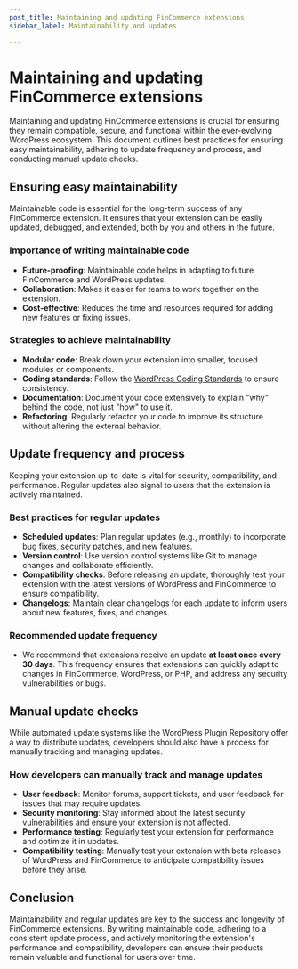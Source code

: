 ```yaml
---
post_title: Maintaining and updating FinCommerce extensions
sidebar_label: Maintainability and updates

---
```


# Maintaining and updating FinCommerce extensions

Maintaining and updating FinCommerce extensions is crucial for ensuring they remain compatible, secure, and functional within the ever-evolving WordPress ecosystem. This document outlines best practices for ensuring easy maintainability, adhering to update frequency and process, and conducting manual update checks.

## Ensuring easy maintainability

Maintainable code is essential for the long-term success of any FinCommerce extension. It ensures that your extension can be easily updated, debugged, and extended, both by you and others in the future.

### Importance of writing maintainable code

- **Future-proofing**: Maintainable code helps in adapting to future FinCommerce and WordPress updates.
- **Collaboration**: Makes it easier for teams to work together on the extension.
- **Cost-effective**: Reduces the time and resources required for adding new features or fixing issues.

### Strategies to achieve maintainability

- **Modular code**: Break down your extension into smaller, focused modules or components.
- **Coding standards**: Follow the [WordPress Coding Standards](https://developer.wordpress.org/coding-standards/) to ensure consistency.
- **Documentation**: Document your code extensively to explain "why" behind the code, not just "how" to use it.
- **Refactoring**: Regularly refactor your code to improve its structure without altering the external behavior.

## Update frequency and process

Keeping your extension up-to-date is vital for security, compatibility, and performance. Regular updates also signal to users that the extension is actively maintained.

### Best practices for regular updates

- **Scheduled updates**: Plan regular updates (e.g., monthly) to incorporate bug fixes, security patches, and new features.
- **Version control**: Use version control systems like Git to manage changes and collaborate efficiently.
- **Compatibility checks**: Before releasing an update, thoroughly test your extension with the latest versions of WordPress and FinCommerce to ensure compatibility.
- **Changelogs**: Maintain clear changelogs for each update to inform users about new features, fixes, and changes.

### Recommended update frequency

- We recommend that extensions receive an update **at least once every 30 days**. This frequency ensures that extensions can quickly adapt to changes in FinCommerce, WordPress, or PHP, and address any security vulnerabilities or bugs.

## Manual update checks

While automated update systems like the WordPress Plugin Repository offer a way to distribute updates, developers should also have a process for manually tracking and managing updates.

### How developers can manually track and manage updates

- **User feedback**: Monitor forums, support tickets, and user feedback for issues that may require updates.
- **Security monitoring**: Stay informed about the latest security vulnerabilities and ensure your extension is not affected.
- **Performance testing**: Regularly test your extension for performance and optimize it in updates.
- **Compatibility testing**: Manually test your extension with beta releases of WordPress and FinCommerce to anticipate compatibility issues before they arise.

## Conclusion

Maintainability and regular updates are key to the success and longevity of FinCommerce extensions. By writing maintainable code, adhering to a consistent update process, and actively monitoring the extension's performance and compatibility, developers can ensure their products remain valuable and functional for users over time.
